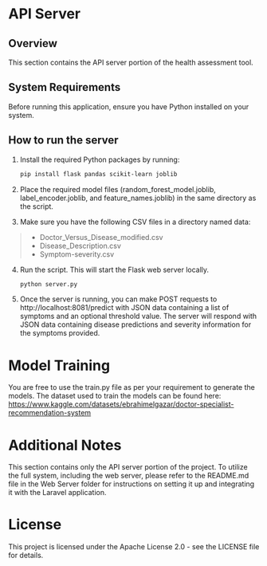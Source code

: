 # API Server

## Overview

This section contains the API server portion of the health assessment tool.

## System Requirements

Before running this application, ensure you have Python installed on your system.

## How to run the server

1. Install the required Python packages by running:

   ```bash
   pip install flask pandas scikit-learn joblib
   ```

2. Place the required model files (random_forest_model.joblib, label_encoder.joblib, and feature_names.joblib) in the same directory as the script.
3. Make sure you have the following CSV files in a directory named data:
>  + Doctor_Versus_Disease_modified.csv
>  + Disease_Description.csv
>  + Symptom-severity.csv
4. Run the script. This will start the Flask web server locally.
   ```bash
   python server.py
   ```
5. Once the server is running, you can make POST requests to http://localhost:8081/predict with JSON data containing a list of symptoms and an optional threshold value. The server will respond with JSON data containing disease predictions and severity information for the symptoms provided.

# Model Training
You are free to use the train.py file as per your requirement to generate the models. The dataset used to train the models can be found here: https://www.kaggle.com/datasets/ebrahimelgazar/doctor-specialist-recommendation-system

# Additional Notes
This section contains only the API server portion of the project. To utilize the full system, including the web server, please refer to the README.md file in the Web Server folder for instructions on setting it up and integrating it with the Laravel application.

# License
This project is licensed under the Apache License 2.0 - see the LICENSE file for details.
